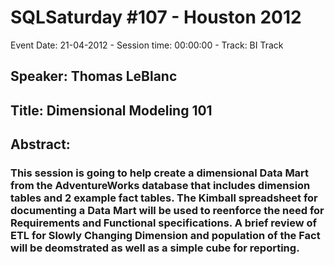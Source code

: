 # SQLSaturday #107 - Houston 2012
Event Date: 21-04-2012 - Session time: 00:00:00 - Track: BI Track
## Speaker: Thomas LeBlanc
## Title: Dimensional Modeling 101
## Abstract:
### This session is going to help create a dimensional Data Mart from the AdventureWorks database that includes dimension tables and 2 example fact tables. The Kimball spreadsheet for documenting a Data Mart will be used to reenforce the need for Requirements and Functional specifications.  A brief review of ETL for Slowly Changing Dimension and population of the Fact will be deomstrated as well as a simple cube for reporting.
